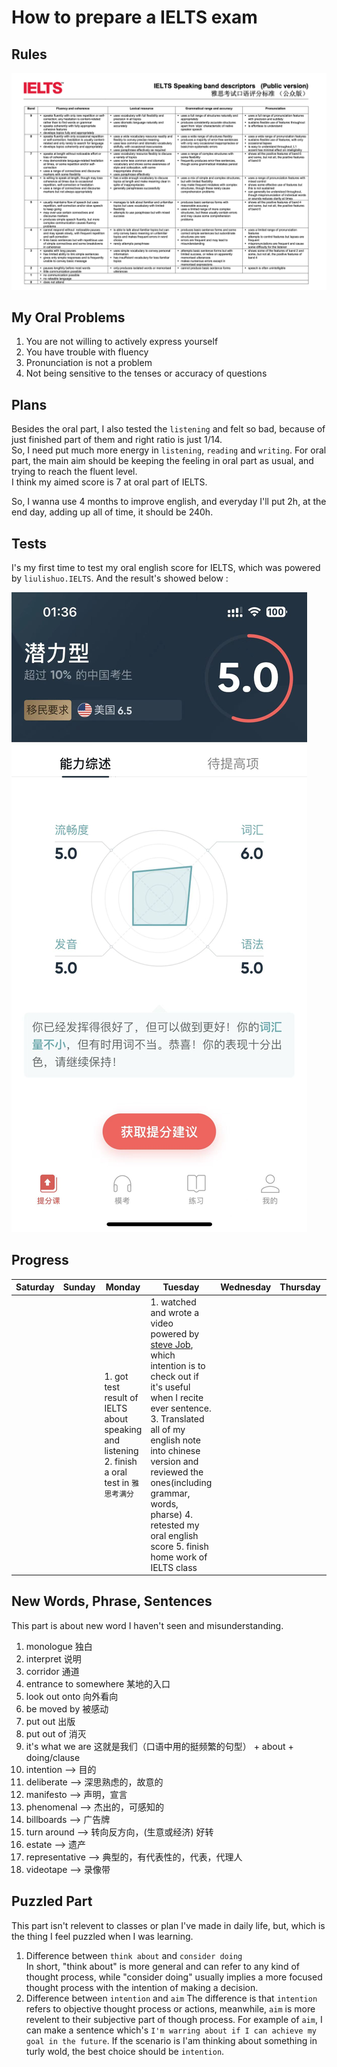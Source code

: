 # How to prepare a IELTS exam

## Rules

![day1-IELTS](../../../../images/english/04IELTS_exam/day1-IELTS-english.jpeg)

## My Oral Problems

1. You are not willing to actively express yourself
2. You have trouble with fluency
3. Pronunciation is not a problem
4. Not being sensitive to the tenses or accuracy of questions

## Plans

Besides the oral part, I also tested the `listening` and felt so bad, because of just finished part of them and right ratio is just 1/14.  
So, I need put much more energy in `listening`, `reading` and `writing`. For oral part, the main aim should be keeping the feeling in oral part as usual, and trying to reach the fluent level.  
I think my aimed score is 7 at oral part of IELTS.

So, I wanna use 4 months to improve english, and everyday I'll put 2h, at the end day, adding up all of time, it should be 240h.

## Tests

I's my first time to test my oral english score for IELTS, which was powered by `liulishuo.IELTS`. And the result's showed below :

![day1_oral_english_result_2023_04_04](../../../../images/english/04IELTS_exam/day1_oral_english_result_2023_04_04.jpeg)

## Progress

| Saturday | Sunday | Monday | Tuesday | Wednesday | Thursday | Friday |
| - | - | - | - | - | - | - |
| | | 1. got test result of IELTS about speaking and listening 2. finish a oral test in `雅思考满分` | 1. watched and wrote a video powered by [steve Job](https://www.bilibili.com/video/BV1Rt411U7Ve), which intention is to check out if it's useful when I recite ever sentence. 3. Translated all of my english note into chinese version and reviewed the ones(including grammar, words, pharse) 4. retested my oral english score 5. finish home work of IELTS class | | | |

## New Words, Phrase, Sentences

This part is about new word I haven't seen and misunderstanding.

1. monologue 独白
2. interpret 说明
3. corridor 通道
4. entrance to somewhere 某地的入口
5. look out onto 向外看向
6. be moved by 被感动
7. put out 出版
8. put out of 消灭
9. it's what we are 这就是我们（口语中用的挺频繁的句型） + about + doing/clause
10. intention --> 目的
11. deliberate --> 深思熟虑的，故意的
12. manifesto --> 声明，宣言
13. phenomenal --> 杰出的，可感知的
14. billboards --> 广告牌
15. turn around --> 转向反方向，(生意或经济) 好转
16. estate --> 遗产
17. representative --> 典型的，有代表性的，代表，代理人
18. videotape --> 录像带

## Puzzled Part

This part isn't relevent to classes or plan I've made in daily life, but, which is the thing I feel puzzled when I was learning.

1. Difference between `think about` and `consider doing`  
In short, "think about" is more general and can refer to any kind of thought process, while "consider doing" usually implies a more focused thought process with the intention of making a decision.
2. Difference between `intention` and `aim`
The difference is that `intention` refers to objective thought process or actions, meanwhile, `aim` is more revelent to their subjective part of though process. For example of `aim`, I can make a sentence which's `I'm warring about if I can achieve my goal in the future`. If the scenario is I'am thinking about something in turly wold, the best choice should be `intention`.
